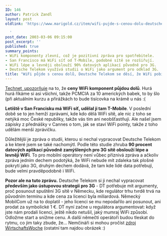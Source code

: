 ```yaml
---
ID: 146
author: Patrick Zandl
layout: post
oldlink: 'https://www.marigold.cz/item/wifi-pujde-s-cenou-dolu-deutsche-telekom-se-desi-ze-wifi-pobije-3g

  '
post_date: 2003-03-06 09:15:00
post_excerpt: ''
published: true
summary_points:
- WiFi komponenty zlevní, což je pozitivní zpráva pro spotřebitele.
- San Francisco má WiFi síť od T-Mobile, podobné sítě se rozšiřují.
- WiFi lépe a levněji obslouží 90% datových aplikací původně pro 3G.
- Deutsche Telekom využívá studii o WiFi jako argument pro odklad 3G.
title: "WiFi půjde s cenou dolů, Deutsche Telekom se děsí, že WiFi pobije 3G"
---
```


<p>
<A href="http://www.technet.cz/zprava.html?zprava=21429" target=_blank>Technet &#160;upozorňuje</A> na to, že <STRONG>ceny WiFi komponent půjdou dolů</STRONG>. Hurá hurá říkáme si asi všichni, takže PCMCIA za 10 amerických babek, to by šlo (při aktuálním kurzu a přirážkách to bude tisícovka na krámě u nás :(</p>

<p>
<STRONG>Letiště v San Francisku má WiFi síť, udělal ji tam T-Mobile</STRONG>. V poslední době se to jen hemží zprávami, kde kdo dělá WiFi sítě, ale nic z toho se netýká moc České republiky, takže vás tím ani neobšťastňuji. Ale našel jsem zápisky z přednášky v Cannes o tom, jak se staví WiFi pointy, takže z toho udělám menší zprávičku. </p>

<p>
Důležitější je zpráva o studii, kterou si nechal vypracovat Deutsche Telekom a ke které jsem se také nachomýtl. Podle této studie zhruba <STRONG>90 procent datových aplikací původně zamýšlených pro 3G sítě obslouží lépe a levněji WiFi</STRONG>. To pro mobilní operátory není vůbec příznivá zpráva a ačkoliv zpráva jedním dechem podotýká, že WiFi nebude mít zdaleka tak plošné pokrytí jako 3G, druhým dechem dodává, že tam kde lidé data potřebují, bude velmi pravděpodobně i WiFi. </p>

<p>
<STRONG>Pozor ale na tuto zprávu.</STRONG> Deutsche Telekom si ji nechal vypracovat <STRONG>především jako ústupovou strategii pro 3G</STRONG> - DT potřebuje mít argumenty, proč posunout spuštění 3G sítě v Německu, kde regulátor trhu tvrdě trvá na původním termínu a kde cena za licenci byla miliardová. Německý MobilCom už na to doplatil - jeho licenci se mu nepodařilo ani posunout, ani prodat za symbolické 1 &#8364;. DT nyní začne u regulátora argumentovat: když jste nám prodali licenci, ještě nikdo netušil, jaký mumraj WiFi způsobí. Odložme start a snižme cenu. A další němečtí operátoři budou tleskat do rytmu, co jim taky zbude, že... Nemčináři si mohou pročíst <A href="http://www.wiwo.de/pswiwo/fn/ww2/sfn/buildww/cn/cn_artikel/id/156/id/13924/SH/0/depot/0/bt/2/index.html" target=_blank>zdroj WirtschaftsWoche</A> (ostatní tam najdou obrázek :)</p>